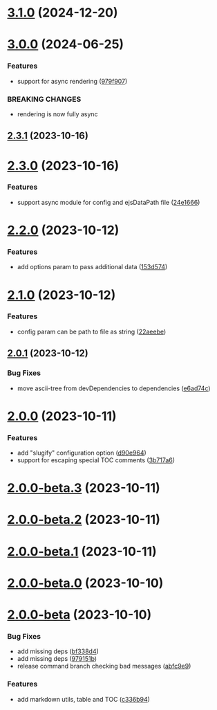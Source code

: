 # [3.1.0](https://github.com/hperchec/readme-generator/compare/v3.0.0...v3.1.0) (2024-12-20)



# [3.0.0](https://github.com/herveperchec/readme-generator/compare/v2.3.1...v3.0.0) (2024-06-25)


### Features

* support for async rendering ([979f907](https://github.com/herveperchec/readme-generator/commit/979f90799cb75c3f37f58e280a66b9a8feb3d557))


### BREAKING CHANGES

* rendering is now fully async



## [2.3.1](https://github.com/herveperchec/readme-generator/compare/v2.3.0...v2.3.1) (2023-10-16)



# [2.3.0](https://github.com/herveperchec/readme-generator/compare/v2.2.0...v2.3.0) (2023-10-16)


### Features

* support async module for config and ejsDataPath file ([24e1666](https://github.com/herveperchec/readme-generator/commit/24e16667deea942bb35e4c2ec3a739ce053e5689))



# [2.2.0](https://github.com/herveperchec/readme-generator/compare/v2.1.0...v2.2.0) (2023-10-12)


### Features

* add options param to pass additional data ([153d574](https://github.com/herveperchec/readme-generator/commit/153d574c68f31af1747634527655332053d21bf0))



# [2.1.0](https://github.com/herveperchec/readme-generator/compare/v2.0.1...v2.1.0) (2023-10-12)


### Features

* config param can be path to file as string ([22aeebe](https://github.com/herveperchec/readme-generator/commit/22aeebe2269f0d5faf7574bb4d3cf12e497c9ca5))



## [2.0.1](https://github.com/herveperchec/readme-generator/compare/v2.0.0...v2.0.1) (2023-10-12)


### Bug Fixes

* move ascii-tree from devDependencies to dependencies ([e6ad74c](https://github.com/herveperchec/readme-generator/commit/e6ad74c02895a3003f2ef9f0a15fc2f18e3154db))



# [2.0.0](https://github.com/herveperchec/readme-generator/compare/v2.0.0-beta.3...v2.0.0) (2023-10-11)


### Features

* add "slugify" configuration option ([d90e964](https://github.com/herveperchec/readme-generator/commit/d90e96403c9b0ec6a79b3d0516e5fed890d108f4))
* support for escaping special TOC comments ([3b717a6](https://github.com/herveperchec/readme-generator/commit/3b717a6b86971d6aa7ed4522ffa319b71b79ee82))



# [2.0.0-beta.3](https://github.com/herveperchec/readme-generator/compare/v2.0.0-beta.2...v2.0.0-beta.3) (2023-10-11)



# [2.0.0-beta.2](https://github.com/herveperchec/readme-generator/compare/v2.0.0-beta.1...v2.0.0-beta.2) (2023-10-11)



# [2.0.0-beta.1](https://github.com/herveperchec/readme-generator/compare/v2.0.0-beta.0...v2.0.0-beta.1) (2023-10-11)



# [2.0.0-beta.0](https://github.com/herveperchec/readme-generator/compare/v2.0.0-beta...v2.0.0-beta.0) (2023-10-10)



# [2.0.0-beta](https://github.com/herveperchec/readme-generator/compare/v1.0.4...v2.0.0-beta) (2023-10-10)


### Bug Fixes

* add missing deps ([bf338d4](https://github.com/herveperchec/readme-generator/commit/bf338d44b1f3c4b2b0e3fc938483ac5bfe79fbb1))
* add missing deps ([979151b](https://github.com/herveperchec/readme-generator/commit/979151b36d8009429c60ea2aab99a5c7bcb56d4c))
* release command branch checking bad messages ([abfc9e9](https://github.com/herveperchec/readme-generator/commit/abfc9e99618331c5603b45382b4b1ee4121362c2))


### Features

* add markdown utils, table and TOC ([c336b94](https://github.com/herveperchec/readme-generator/commit/c336b9484dc1e9efb6aeb87981faf3f6f27c8e8a))



